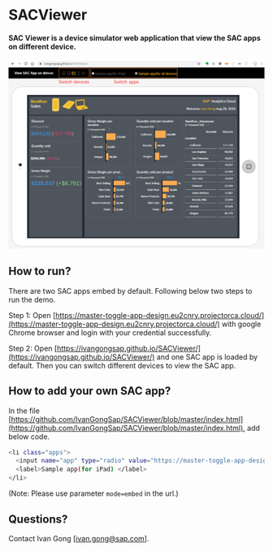# SACViewer

#### SAC Viewer is a device simulator web application that view the SAC apps on different device.

![SACViewer](css/img/SACViewer.png "SAC Viewer")

## How to run?
There are two SAC apps embed by default. Following below two steps to run the demo.

Step 1: Open [https://master-toggle-app-design.eu2cnry.projectorca.cloud/](https://master-toggle-app-design.eu2cnry.projectorca.cloud/) with google Chrome browser and login with your credential successfully.

Step 2: Open [https://ivangongsap.github.io/SACViewer/](https://ivangongsap.github.io/SACViewer/) and one SAC app is loaded by default. Then you can switch different devices to view the SAC app.


## How to add your own SAC app?

In the file [https://github.com/IvanGongSap/SACViewer/blob/master/index.html](https://github.com/IvanGongSap/SACViewer/blob/master/index.html), add below code.

```bash
<li class="apps">
  <input name="app" type="radio" value="https://master-toggle-app-design.eu2cnry.projectorca.cloud/sap/fpa/ui/tenants/fd23e/app.html#;mode=embed;view_id=appBuilding;appId=FECB22ED1DF51D84E1D7C03B8E5E69EB" />
  <label>Sample app(for iPad) </label>
</li>
```
(Note: Please use parameter `mode=embed` in the url.)


## Questions?

Contact Ivan Gong [ivan.gong@sap.com].
